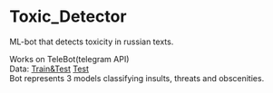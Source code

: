 # Toxic_Detector
ML-bot that detects toxicity in russian texts.

Works on TeleBot(telegram API) <br />
Data: [Train&Test](https://www.kaggle.com/alexandersemiletov/toxic-russian-comments) [Test](https://www.kaggle.com/blackmoon/russian-language-toxic-comments) <br />
Bot represents 3 models classifying insults, threats and obscenities.
